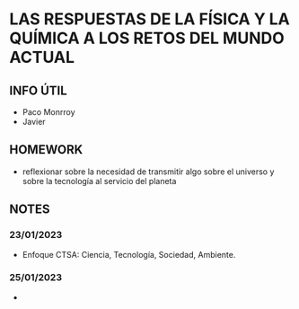 # LAS RESPUESTAS DE LA FÍSICA Y LA QUÍMICA A LOS RETOS DEL MUNDO ACTUAL

## INFO ÚTIL
- Paco Monrroy
- Javier

## HOMEWORK
- reflexionar sobre la necesidad de transmitir algo sobre el universo y sobre la tecnología al servicio del planeta

## NOTES

### 23/01/2023
- Enfoque CTSA: Ciencia, Tecnología, Sociedad, Ambiente.

### 25/01/2023
- 